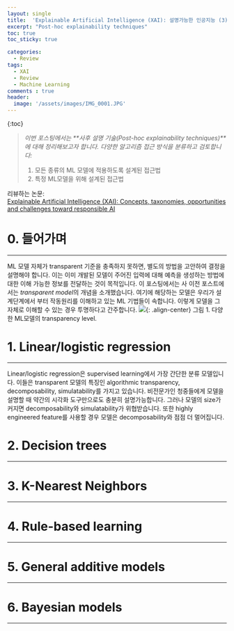 ```yaml
---
layout: single
title:  'Explainable Artificial Intelligence (XAI): 설명가능한 인공지능 (3)'
excerpt: "Post-hoc explainability techniques"
toc: true
toc_sticky: true

categories:
  - Review
tags:
  - XAI
  - Review
  - Machine Learning
comments : true
header:
  image: '/assets/images/IMG_0001.JPG'
---
```

{:toc}


> _이번 포스팅에서는 **사후 설명 기술(Post-hoc explainability techniques)**에 대해 정리해보고자 합니다. 다양한 알고리즘 접근 방식을 분류하고 검토합니다:_  
> 1) 모든 종류의 ML 모델에 적용하도록 설계된 접근법  
> 2) 특정 ML모델을 위해 설계된 접근법

리뷰하는 논문:  
[Explainable Artificial Intelligence (XAI): Concepts, taxonomies, opportunities and challenges toward responsible AI](https://www.sciencedirect.com/science/article/pii/S1566253519308103)

# 0. 들어가며
-------
ML 모델 자체가 transparent 기준을 충족하지 못하면, 별도의 방법을 고안하여 결정을 설명해야 합니다. 이는 이미 개발된 모델이 주어진 입력에 대해 예측을 생성하는 방법에 대한 이해 가능한 정보를 전달하는 것이 목적입니다. 
이 포스팅에서는 사
이전 포스트에서는 *transparent model*의 개념을 소개했습니다. 여기에 해당하는 모델은 우리가 설계단계에서 부터 작동원리를 이해하고 있는 ML 기법들이 속합니다. 이렇게 모델을 그 자체로 이해할 수 있는 경우 투명하다고 간주합니다.
![](https://ars.els-cdn.com/content/image/1-s2.0-S1566253519308103-gr5.jpg){: .align-center}
그림 1. 다양한 ML모델의 transparency level.

# 1. Linear/logistic regression
--------
Linear/logistic regression은 supervised learning에서 가장 간단한 분류 모델입니다. 이들은 transparent 모델의 특징인 algorithmic transparency, decomposability, simulatability를 가지고 있습니다.
비전문가인 청중들에게 모델을 설명할 때 약간의 시각화 도구만으로도 충분히 설명가능합니다. 그러나 모델의 size가 커지면 decomposability와 simulatability가 위협받습니다.
또한 highly engineered feature를 사용할 경우 모델은 decomposability와 점점 더 멀어집니다. 
# 2. Decision trees
--------
# 3. K-Nearest Neighbors
--------
# 4. Rule-based learning
--------
# 5. General additive models
--------
# 6. Bayesian models
--------
